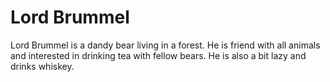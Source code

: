 # Lord Brummel

Lord Brummel is a dandy bear living in a forest. He is friend with all animals and interested in drinking tea with fellow bears.
He is also a bit lazy and drinks whiskey.
